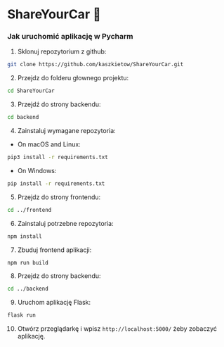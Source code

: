 # ShareYourCar 🚀

### Jak uruchomić aplikację w Pycharm

1. Sklonuj repozytorium z github:

```bash
git clone https://github.com/kaszkietow/ShareYourCar.git
```

2. Przejdz do folderu głownego projektu:

```bash
cd ShareYourCar
```

3. Przejdź do strony backendu:

```bash
cd backend
```

4. Zainstaluj wymagane repozytoria:

-   On macOS and Linux:

```bash
pip3 install -r requirements.txt
```

-   On Windows:

```bash
pip install -r requirements.txt
```

5. Przejdz do strony frontendu:

```bash
cd ../frontend
```

6. Zainstaluj potrzebne repozytoria:

```bash
npm install
```

7. Zbuduj frontend aplikacji:

```bash
npm run build
```

8. Przejdz do strony backendu:

```bash
cd ../backend
```

9. Uruchom aplikację Flask:

```bash
flask run
```

10. Otwórz przeglądarkę i wpisz `http://localhost:5000/` żeby zobaczyć aplikację.

